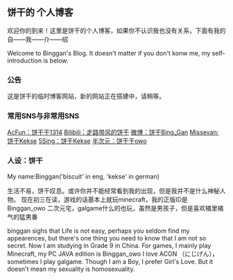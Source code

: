 ## 饼干的 个人博客

欢迎你的到来！这里是饼干的个人博客，如果你不认识我也没有关系，下面有我的自——我——介——绍

Welcome to Binggan's Blog. It doesn't matter if you don't konw me, my self-introduction is below.

### 公告
这是饼干的临时博客网站，新的网站正在搭建中，请稍等。

### 常用SNS与非常用SNS
<a href="https://www.acfun.cn/u/13489702.aspx">AcFun：饼干干1314</a>
<a href="https://space.bilibili.com/57763685">Bilibili：走路带风的饼干</a>
<a href="https://weibo.com/6012935166/profile?rightmod=1&wvr=6&mod=personinfo&is_all=1#1580633780610">微博：饼干Bing_Gan</a>
<a href="https://www.missevan.com/8304809/">Missevan: 饼干Kekse</a>
<a href="http://5sing.kugou.com/72871824">5Sing：饼干Kekse</a>
<a href="https://bcy.net/u/101145009372">半次元：饼干干owo</a>

### 人设：饼干          
My name:Binggan('biscuit' in eng, 'kekse' in german)

生活不易，饼干叹息。或许你并不能经常看到我的出现，但是我并不是什么神秘人物。
现在初三在读，游戏的话基本上就玩minecraft，我的正版ID是Binggan_owo
二次元宅，galgame什么的也玩，虽然是男孩子，但是喜欢橘里橘气的猛男番


binggan sighs that Life is not easy, perhaps you seldom find my appearences, but there's one thing you need to know that I am not so secret. Now I am studying in Grade 9 in China. For games, I mainly play Minecraft, my PC JAVA edition is Binggan_owo
I love ACGN （にじげん）， sometimes I play galgame. Though I am a Boy, I prefer Girl's Love. But it doesn't mean my sexuality is homosexuality.


